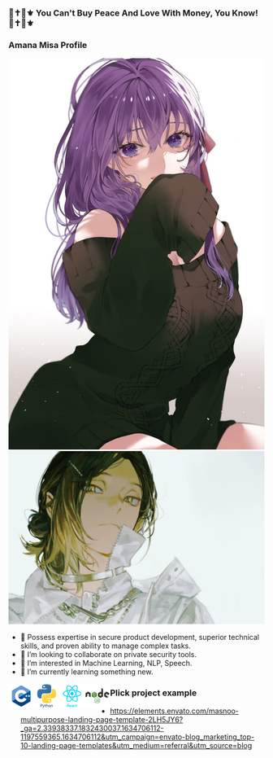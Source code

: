 ### 💞✝️👠⚜️ You Can't Buy Peace And Love With Money, You Know! 💞✝️👠⚜️ 


### Amana Misa Profile ###

<p align="center">
  <img src="./photos/sakura.jpg" />
  <img src="./photos/banner.jpg" />
</p>


- 🔭 Possess expertise in secure product development, superior technical
  skills, and proven ability to manage complex tasks.
- 👯 I’m looking to collaborate on private security tools.
- 👀 I’m interested in Machine Learning, NLP, Speech.
- 🌱 I’m currently learning something new.


<p align="center">
  <img align="left" alt="C" width="50px" src="./photos/cplus.png" />
  <img align="left" alt="C" width="50px" src="./photos/python.png" />
  <img align="left" alt="C" width="50px" src="./photos/react.png" />
  <img align="left" alt="C" width="50px" src="./photos/node.png" />
</p>



###   Plick project example

* https://elements.envato.com/masnoo-multipurpose-landing-page-template-2LH5JY6?_ga=2.33938337.1832430037.1634706112-1197559365.1634706112&utm_campaign=envato-blog_marketing_top-10-landing-page-templates&utm_medium=referral&utm_source=blog
